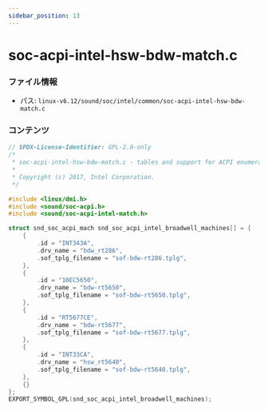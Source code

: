 ```yaml
---
sidebar_position: 13
---
```

# soc-acpi-intel-hsw-bdw-match.c

### ファイル情報

- パス: `linux-v6.12/sound/soc/intel/common/soc-acpi-intel-hsw-bdw-match.c`

### コンテンツ

```c
// SPDX-License-Identifier: GPL-2.0-only
/*
 * soc-acpi-intel-hsw-bdw-match.c - tables and support for ACPI enumeration.
 *
 * Copyright (c) 2017, Intel Corporation.
 */

#include <linux/dmi.h>
#include <sound/soc-acpi.h>
#include <sound/soc-acpi-intel-match.h>

struct snd_soc_acpi_mach snd_soc_acpi_intel_broadwell_machines[] = {
	{
		.id = "INT343A",
		.drv_name = "bdw_rt286",
		.sof_tplg_filename = "sof-bdw-rt286.tplg",
	},
	{
		.id = "10EC5650",
		.drv_name = "bdw-rt5650",
		.sof_tplg_filename = "sof-bdw-rt5650.tplg",
	},
	{
		.id = "RT5677CE",
		.drv_name = "bdw-rt5677",
		.sof_tplg_filename = "sof-bdw-rt5677.tplg",
	},
	{
		.id = "INT33CA",
		.drv_name = "hsw_rt5640",
		.sof_tplg_filename = "sof-bdw-rt5640.tplg",
	},
	{}
};
EXPORT_SYMBOL_GPL(snd_soc_acpi_intel_broadwell_machines);

```
